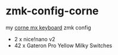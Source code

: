 # zmk-config-corne

my [corne mx keyboard](https://github.com/foostan/crkbd/) zmk config

- 2 x nice!nano v2
- 42 x Gateron Pro Yellow Milky Switches
